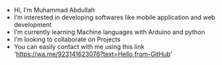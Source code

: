 - Hi, I’m Muhammad Abdullah
- I’m interested in developing softwares like mobile application and web development
- I’m currently learning Machine languages with Arduino and python
- I’m looking to collaborate on Projects
- You can easily contact with me using this link 'https://wa.me/923141623076?text=Hello,from-GitHub'

<!---
mdteach46338220/mdteach46338220 is a ✨ special ✨ repository because its `README.md` (this file) appears on your GitHub profile.
You can click the Preview link to take a look at your changes.
--->
